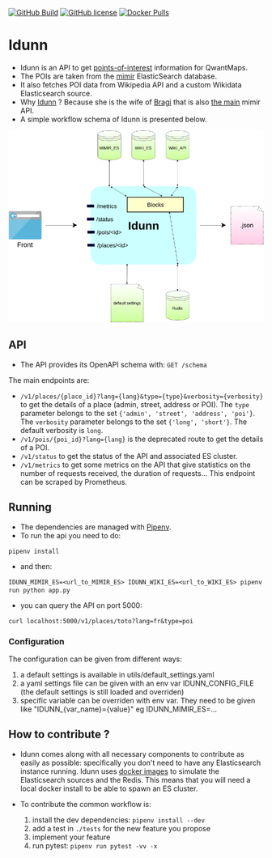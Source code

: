 [![GitHub Build](https://travis-ci.org/QwantResearch/idunn.svg?branch=master)](https://github.com/QwantResearch/idunn)
[![GitHub license](https://img.shields.io/github/license/QwantResearch/idunn.svg)](https://github.com/QwantResearch/idunn/blob/master/LICENSE)
[![Docker Pulls](https://img.shields.io/docker/pulls/qwantresearch/idunn.svg)](https://hub.docker.com/r/qwantresearch/idunn/)

# Idunn

- Idunn is an API to get [points-of-interest](https://en.wikipedia.org/wiki/Point_of_interest) information for QwantMaps.
- The POIs are taken from the [mimir](https://github.com/CanalTP/mimirsbrunn) ElasticSearch database.
- It also fetches POI data from Wikipedia API and a custom Wikidata Elasticsearch source.
- Why [Idunn](https://fr.wikipedia.org/wiki/Idunn) ? Because she is the wife of [Bragi](https://fr.wikipedia.org/wiki/Bragi) that is also [the main](https://github.com/CanalTP/mimirsbrunn/tree/master/libs/bragi) mimir API.
- A simple workflow schema of Idunn is presented below.

![Idunn workflow](/doc/idunn.png)

## API

- The API provides its OpenAPI schema with:
`GET /schema`

The main endpoints are:
* `/v1/places/{place_id}?lang={lang}&type={type}&verbosity={verbosity}` to get the details of a place (admin, street, address or POI). The `type` parameter belongs to the set `{'admin', 'street', 'address', 'poi'}`. The `verbosity` parameter belongs to the set `{'long', 'short'}`. The default verbosity is `long`.
* `/v1/pois/{poi_id}?lang={lang}` is the deprecated route to get the details of a POI.
* `/v1/status` to get the status of the API and associated ES cluster.
* `/v1/metrics` to get some metrics on the API that give statistics on the number of requests received, the duration of requests... This endpoint can be scraped by Prometheus.

## Running

- The dependencies are managed with [Pipenv](https://github.com/pypa/pipenv).
- To run the api you need to do:
```shell
pipenv install
```
- and then:
```shell
IDUNN_MIMIR_ES=<url_to_MIMIR_ES> IDUNN_WIKI_ES=<url_to_WIKI_ES> pipenv run python app.py
```
- you can query the API on port 5000:
```shell
curl localhost:5000/v1/places/toto?lang=fr&type=poi
```

### Configuration

The configuration can be given from different ways:
 1. a default settings is available in utils/default_settings.yaml
 2. a yaml settings file can be given with an env var IDUNN_CONFIG_FILE
    (the default settings is still loaded and overriden)
 3. specific variable can be overriden with env var. They need to be given like "IDUNN_{var_name}={value}"
    eg IDUNN_MIMIR_ES=...

## How to contribute ?

- Idunn comes along with all necessary components to contribute as easily as possible: specifically you don't need to have any Elasticsearch instance running. Idunn uses [docker images](tests/docker-compose.yml) to simulate the Elasticsearch sources and the Redis. This means that you will need a local docker install to be able to spawn an ES cluster.

- To contribute the common workflow is:

	1. install the dev dependencies: `pipenv install --dev`
	2. add a test in `./tests` for the new feature you propose
	3. implement your feature
	4. run pytest: `pipenv run pytest -vv -x`
